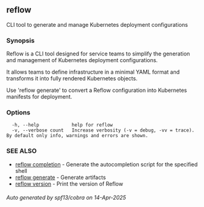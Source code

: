 ## reflow

CLI tool to generate and manage Kubernetes deployment configurations

### Synopsis

Reflow is a CLI tool designed for service teams to simplify
the generation and management of Kubernetes deployment configurations.

It allows teams to define infrastructure in a minimal YAML format
and transforms it into fully rendered Kubernetes objects.

Use 'reflow generate' to convert a Reflow configuration into
Kubernetes manifests for deployment.

### Options

```
  -h, --help            help for reflow
  -v, --verbose count   Increase verbosity (-v = debug, -vv = trace). By default only info, warnings and errors are shown.
```

### SEE ALSO

* [reflow completion](reflow_completion.md)	 - Generate the autocompletion script for the specified shell
* [reflow generate](reflow_generate.md)	 - Generate artifacts
* [reflow version](reflow_version.md)	 - Print the version of Reflow

###### Auto generated by spf13/cobra on 14-Apr-2025
